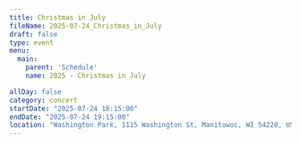 ```yaml
---
title: Christmas in July
fileName: 2025-07-24_Christmas_in_July
draft: false
type: event
menu: 
  main:
    parent: 'Schedule'
    name: 2025 - Christmas in July

allDay: false
category: concert
startDate: "2025-07-24 18:15:00"
endDate: "2025-07-24 19:15:00"
location: "Washington Park, 1115 Washington St, Manitowoc, WI 54220, USA"
---
```

